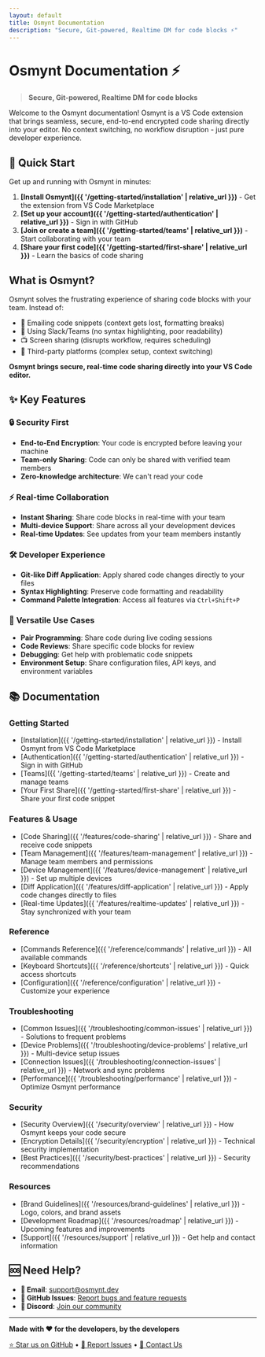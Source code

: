 ```yaml
---
layout: default
title: Osmynt Documentation
description: "Secure, Git-powered, Realtime DM for code blocks ⚡"
---
```


# Osmynt Documentation ⚡

> **Secure, Git-powered, Realtime DM for code blocks**

Welcome to the Osmynt documentation! Osmynt is a VS Code extension that brings seamless, secure, end-to-end encrypted code sharing directly into your editor. No context switching, no workflow disruption - just pure developer experience.

## 🚀 Quick Start

Get up and running with Osmynt in minutes:

1. **[Install Osmynt]({{ '/getting-started/installation' | relative_url }})** - Get the extension from VS Code Marketplace
2. **[Set up your account]({{ '/getting-started/authentication' | relative_url }})** - Sign in with GitHub
3. **[Join or create a team]({{ '/getting-started/teams' | relative_url }})** - Start collaborating with your team
4. **[Share your first code]({{ '/getting-started/first-share' | relative_url }})** - Learn the basics of code sharing

## What is Osmynt?

Osmynt solves the frustrating experience of sharing code blocks with your team. Instead of:

- 📧 Emailing code snippets (context gets lost, formatting breaks)
- 💬 Using Slack/Teams (no syntax highlighting, poor readability)  
- 📺 Screen sharing (disrupts workflow, requires scheduling)
- 🔗 Third-party platforms (complex setup, context switching)

**Osmynt brings secure, real-time code sharing directly into your VS Code editor.**

## ✨ Key Features

### 🔒 **Security First**

- **End-to-End Encryption**: Your code is encrypted before leaving your machine
- **Team-only Sharing**: Code can only be shared with verified team members
- **Zero-knowledge architecture**: We can't read your code

### ⚡ **Real-time Collaboration**

- **Instant Sharing**: Share code blocks in real-time with your team
- **Multi-device Support**: Share across all your development devices
- **Real-time Updates**: See updates from your team members instantly

### 🛠️ **Developer Experience**

- **Git-like Diff Application**: Apply shared code changes directly to your files
- **Syntax Highlighting**: Preserve code formatting and readability
- **Command Palette Integration**: Access all features via `Ctrl+Shift+P`

### 🎯 **Versatile Use Cases**

- **Pair Programming**: Share code during live coding sessions
- **Code Reviews**: Share specific code blocks for review
- **Debugging**: Get help with problematic code snippets
- **Environment Setup**: Share configuration files, API keys, and environment variables

## 📚 Documentation

### Getting Started

- [Installation]({{ '/getting-started/installation' | relative_url }}) - Install Osmynt from VS Code Marketplace
- [Authentication]({{ '/getting-started/authentication' | relative_url }}) - Sign in with GitHub
- [Teams]({{ '/getting-started/teams' | relative_url }}) - Create and manage teams
- [Your First Share]({{ '/getting-started/first-share' | relative_url }}) - Share your first code snippet

### Features & Usage

- [Code Sharing]({{ '/features/code-sharing' | relative_url }}) - Share and receive code snippets
- [Team Management]({{ '/features/team-management' | relative_url }}) - Manage team members and permissions
- [Device Management]({{ '/features/device-management' | relative_url }}) - Set up multiple devices
- [Diff Application]({{ '/features/diff-application' | relative_url }}) - Apply code changes directly to files
- [Real-time Updates]({{ '/features/realtime-updates' | relative_url }}) - Stay synchronized with your team

### Reference

- [Commands Reference]({{ '/reference/commands' | relative_url }}) - All available commands
- [Keyboard Shortcuts]({{ '/reference/shortcuts' | relative_url }}) - Quick access shortcuts
- [Configuration]({{ '/reference/configuration' | relative_url }}) - Customize your experience

### Troubleshooting

- [Common Issues]({{ '/troubleshooting/common-issues' | relative_url }}) - Solutions to frequent problems
- [Device Problems]({{ '/troubleshooting/device-problems' | relative_url }}) - Multi-device setup issues
- [Connection Issues]({{ '/troubleshooting/connection-issues' | relative_url }}) - Network and sync problems
- [Performance]({{ '/troubleshooting/performance' | relative_url }}) - Optimize Osmynt performance

### Security

- [Security Overview]({{ '/security/overview' | relative_url }}) - How Osmynt keeps your code secure
- [Encryption Details]({{ '/security/encryption' | relative_url }}) - Technical security implementation
- [Best Practices]({{ '/security/best-practices' | relative_url }}) - Security recommendations

### Resources

- [Brand Guidelines]({{ '/resources/brand-guidelines' | relative_url }}) - Logo, colors, and brand assets
- [Development Roadmap]({{ '/resources/roadmap' | relative_url }}) - Upcoming features and improvements
- [Support]({{ '/resources/support' | relative_url }}) - Get help and contact information

## 🆘 Need Help?

- **📧 Email**: [support@osmynt.dev](mailto:support@osmynt.dev)
- **🐛 GitHub Issues**: [Report bugs and feature requests](https://github.com/moeen-mahmud/osmynt/issues)
- **💬 Discord**: [Join our community](https://discord.gg/osmynt)

---


**Made with ❤️ for the developers, by the developers**

[⭐ Star us on GitHub](https://github.com/moeen-mahmud/osmynt) • [🐛 Report Issues](https://github.com/moeen-mahmud/osmynt/issues) • [📧 Contact Us](mailto:support@osmynt.dev)

